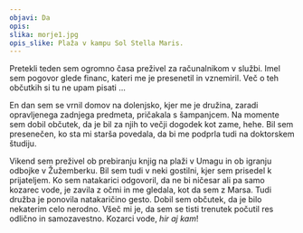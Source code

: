 ```yaml
---
objavi: Da
opis: 
slika: morje1.jpg
opis_slike: Plaža v kampu Sol Stella Maris.
---
```

Pretekli teden sem ogromno časa preživel za računalnikom v službi. Imel sem pogovor glede financ, kateri me je presenetil in vznemiril. Več o teh občutkih si tu ne upam pisati ... 

En dan sem se vrnil domov na dolenjsko, kjer me je družina, zaradi opravljenega zadnjega predmeta, pričakala s šampanjcem. Na momente sem dobil občutek, da je bil za njih to večji dogodek kot zame, hehe. Bil sem presenečen, ko sta mi starša povedala, da bi me podprla tudi na doktorskem študiju.

Vikend sem preživel ob prebiranju knjig na plaži v Umagu in ob igranju odbojke v Žužemberku.
Bil sem tudi v neki gostilni, kjer sem prisedel k prijateljem. Ko sem natakarici odgovoril, da ne bi ničesar ali pa samo kozarec vode, je zavila z očmi in me gledala, kot da sem z Marsa. Tudi družba je ponovila natakaričino gesto. Dobil sem občutek, da je bilo nekaterim celo nerodno. Všeč mi je, da sem se tisti trenutek počutil res odlično in samozavestno. Kozarci vode, <i>hir aj kam</i>!